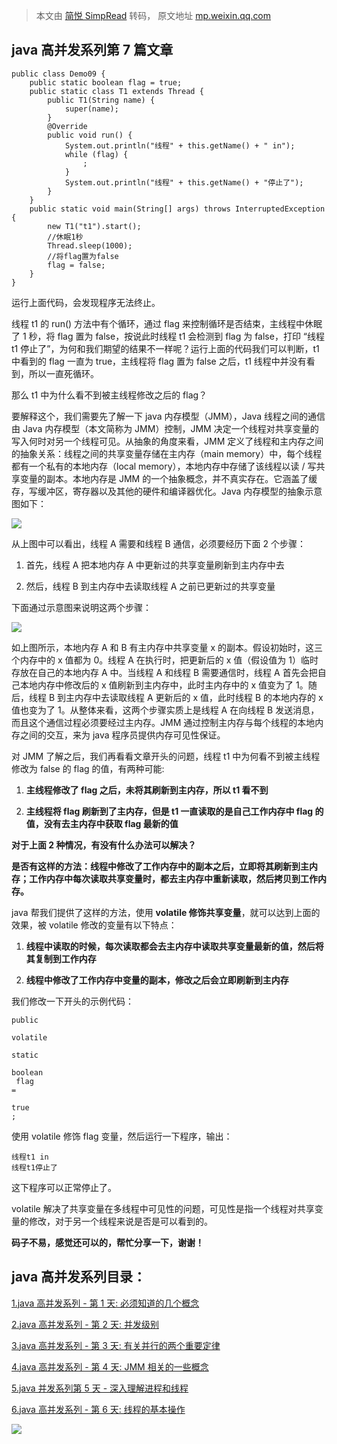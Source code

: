 > 本文由 [简悦 SimpRead](http://ksria.com/simpread/) 转码， 原文地址 [mp.weixin.qq.com](https://mp.weixin.qq.com/s?__biz=MzA5MTkxMDQ4MQ==&mid=2648933088&idx=1&sn=f1d666dd799664b1989c77441b9d12c5&chksm=88621adebf1593c83501ac33d6a0e0de075f2b2e30caf986cf276cbb1c8dff0eac2a0a648b1d&token=2041017112&lang=zh_CN&scene=21#wechat_redirect)

**java 高并发系列第 7 篇文章**
---------------------

```
public class Demo09 {
    public static boolean flag = true;
    public static class T1 extends Thread {
        public T1(String name) {
            super(name);
        }
        @Override
        public void run() {
            System.out.println("线程" + this.getName() + " in");
            while (flag) {
                ;
            }
            System.out.println("线程" + this.getName() + "停止了");
        }
    }
    public static void main(String[] args) throws InterruptedException {
        new T1("t1").start();
        //休眠1秒
        Thread.sleep(1000);
        //将flag置为false
        flag = false;
    }
}

```

运行上面代码，会发现程序无法终止。

线程 t1 的 run() 方法中有个循环，通过 flag 来控制循环是否结束，主线程中休眠了 1 秒，将 flag 置为 false，按说此时线程 t1 会检测到 flag 为 false，打印 “线程 t1 停止了”，为何和我们期望的结果不一样呢？运行上面的代码我们可以判断，t1 中看到的 flag 一直为 true，主线程将 flag 置为 false 之后，t1 线程中并没有看到，所以一直死循环。

那么 t1 中为什么看不到被主线程修改之后的 flag？

要解释这个，我们需要先了解一下 java 内存模型（JMM），Java 线程之间的通信由 Java 内存模型（本文简称为 JMM）控制，JMM 决定一个线程对共享变量的写入何时对另一个线程可见。从抽象的角度来看，JMM 定义了线程和主内存之间的抽象关系：线程之间的共享变量存储在主内存（main memory）中，每个线程都有一个私有的本地内存（local memory），本地内存中存储了该线程以读 / 写共享变量的副本。本地内存是 JMM 的一个抽象概念，并不真实存在。它涵盖了缓存，写缓冲区，寄存器以及其他的硬件和编译器优化。Java 内存模型的抽象示意图如下：

![](https://mmbiz.qpic.cn/mmbiz_png/xicEJhWlK06CFf0kLqBQuTib3vopD6e9dByoovA64uE9fGmtqbtfBGP8cgedz8E4A1hia4GWpOCpJrJwK7NsJPq7w/640?wx_fmt=png)

从上图中可以看出，线程 A 需要和线程 B 通信，必须要经历下面 2 个步骤：

1.  首先，线程 A 把本地内存 A 中更新过的共享变量刷新到主内存中去
    
2.  然后，线程 B 到主内存中去读取线程 A 之前已更新过的共享变量
    

下面通过示意图来说明这两个步骤：

![](https://mmbiz.qpic.cn/mmbiz_png/xicEJhWlK06CFf0kLqBQuTib3vopD6e9dBo2qc8CmicVvZkQEAnv2hz6qgJsIdjFDbmhmVNTw36IHAUBk8I41l77g/640?wx_fmt=png)

如上图所示，本地内存 A 和 B 有主内存中共享变量 x 的副本。假设初始时，这三个内存中的 x 值都为 0。线程 A 在执行时，把更新后的 x 值（假设值为 1）临时存放在自己的本地内存 A 中。当线程 A 和线程 B 需要通信时，线程 A 首先会把自己本地内存中修改后的 x 值刷新到主内存中，此时主内存中的 x 值变为了 1。随后，线程 B 到主内存中去读取线程 A 更新后的 x 值，此时线程 B 的本地内存的 x 值也变为了 1。从整体来看，这两个步骤实质上是线程 A 在向线程 B 发送消息，而且这个通信过程必须要经过主内存。JMM 通过控制主内存与每个线程的本地内存之间的交互，来为 java 程序员提供内存可见性保证。

对 JMM 了解之后，我们再看看文章开头的问题，线程 t1 中为何看不到被主线程修改为 false 的 flag 的值，有两种可能:

1.  **主线程修改了 flag 之后，未将其刷新到主内存，所以 t1 看不到**
    
2.  **主线程将 flag 刷新到了主内存，但是 t1 一直读取的是自己工作内存中 flag 的值，没有去主内存中获取 flag 最新的值**
    

**对于上面 2 种情况，有没有什么办法可以解决？**

**是否有这样的方法：线程中修改了工作内存中的副本之后，立即将其刷新到主内存；工作内存中每次读取共享变量时，都去主内存中重新读取，然后拷贝到工作内存。**

java 帮我们提供了这样的方法，使用 **volatile 修饰共享变量**，就可以达到上面的效果，被 volatile 修改的变量有以下特点：

1.  **线程中读取的时候，每次读取都会去主内存中读取共享变量最新的值，然后将其复制到工作内存**
    
2.  **线程中修改了工作内存中变量的副本，修改之后会立即刷新到主内存**
    

我们修改一下开头的示例代码：

```
public
 
volatile
 
static
 
boolean
 flag 
=
 
true
;
```

使用 volatile 修饰 flag 变量，然后运行一下程序，输出：

```
线程t1 in
线程t1停止了

```

这下程序可以正常停止了。

volatile 解决了共享变量在多线程中可见性的问题，可见性是指一个线程对共享变量的修改，对于另一个线程来说是否是可以看到的。

**码子不易，感觉还可以的，帮忙分享一下，谢谢！**

**java 高并发系列目录：**
-----------------

[1.java 高并发系列 - 第 1 天: 必须知道的几个概念](http://mp.weixin.qq.com/s?__biz=MzA5MTkxMDQ4MQ==&mid=2648933019&idx=1&sn=3455877c451de9c61f8391ffdc1eb01d&chksm=88621aa5bf1593b377e2f090bf37c87ba60081fb782b2371b5f875e4a6cadc3f92ff6d747e32&scene=21#wechat_redirect)

[2.java 高并发系列 - 第 2 天: 并发级别](http://mp.weixin.qq.com/s?__biz=MzA5MTkxMDQ4MQ==&mid=2648933024&idx=1&sn=969bfa5e2c3708e04adaf6401503c187&chksm=88621a9ebf1593886dd3f0f5923b6f929eade0b43204b98a8d0622a5f542deff4f6a633a13c8&scene=21#wechat_redirect)

[3.java 高并发系列 - 第 3 天: 有关并行的两个重要定律](http://mp.weixin.qq.com/s?__biz=MzA5MTkxMDQ4MQ==&mid=2648933041&idx=1&sn=82af7c702f737782118a9141858117d1&chksm=88621a8fbf159399be1d4834f6f845fa530b94a4ca7c0eaa61de508f725ad0fab74b074d73be&scene=21#wechat_redirect)

[4.java 高并发系列 - 第 4 天: JMM 相关的一些概念](http://mp.weixin.qq.com/s?__biz=MzA5MTkxMDQ4MQ==&mid=2648933050&idx=1&sn=497c4de99086f95bed11a4317a51e6a6&chksm=88621a84bf159392c9e3e243355313c397e0658df6b88769cdd182cb5d39b6f25686c86beffc&scene=21#wechat_redirect)

[5.java 并发系列第 5 天 - 深入理解进程和线程](http://mp.weixin.qq.com/s?__biz=MzA5MTkxMDQ4MQ==&mid=2648933069&idx=1&sn=82105bb5b759ec8b1f3a69062a22dada&chksm=88621af3bf1593e5ece7c1da3df3b4be575271a2eaca31c784591ed0497252caa1f6a6ec0545&scene=21#wechat_redirect)

[6.java 高并发系列 - 第 6 天: 线程的基本操作](http://mp.weixin.qq.com/s?__biz=MzA5MTkxMDQ4MQ==&mid=2648933082&idx=1&sn=e940c4f94a8c1527b6107930eefdcd00&chksm=88621ae4bf1593f270991e6f6bac5769ea850fa02f11552d1aa91725f4512d4f1ff8f18fcdf3&scene=21#wechat_redirect)[](http://mp.weixin.qq.com/s?__biz=MzA5MTkxMDQ4MQ==&mid=2648933069&idx=1&sn=82105bb5b759ec8b1f3a69062a22dada&chksm=88621af3bf1593e5ece7c1da3df3b4be575271a2eaca31c784591ed0497252caa1f6a6ec0545&scene=21#wechat_redirect)

![](https://mmbiz.qpic.cn/mmbiz_jpg/xicEJhWlK06B0V4c4HlyWomib6HajyYNozC1P22h3Z478Y16Qx0h3Lu2sibfiawU2wR2pQianBYXmj0kInB31Rjoia3Q/640?wx_fmt=jpeg)